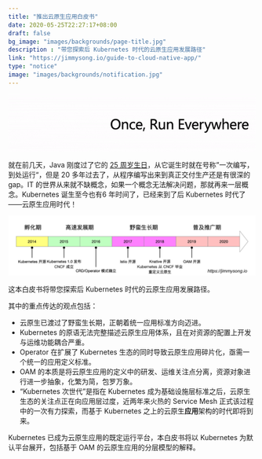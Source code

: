 ```yaml
---
title: "推出云原生应用白皮书"
date: 2020-05-25T22:27:17+08:00
draft: false
bg_image: "images/backgrounds/page-title.jpg"
description : "带您探索后 Kubernetes 时代的云原生应用发展路径"
link: "https://jimmysong.io/guide-to-cloud-native-app/"
type: "notice"
image: "images/backgrounds/notification.jpg"
---
```


![编译一次，到处运行](007S8ZIlly1gf65jqq5oog30go03vjt9.gif)



就在前几天，Java 刚度过了它的 [25 周岁生日](https://www.infoworld.com/article/3544229/java-programming-language-celebrates-25-years.html)，从它诞生时就在号称”一次编写，到处运行“，但是 20 多年过去了，从程序编写出来到真正交付生产还是有很深的 gap。IT 的世界从来就不缺概念，如果一个概念无法解决问题，那就再来一层概念。Kubernetes 诞生至今也有6 年时间了，已经来到了后 Kubernetes 时代了——云原生应用时代！

![云原生应用的发展阶段](007S8ZIlly1gf65ufll5lj31m80e476v.jpg)

这本白皮书将带您探索后 Kubernetes 时代的云原生应用发展路径。

其中的重点传达的观点包括：

- 云原生已渡过了野蛮生长期，正朝着统一应用标准方向迈进。
- Kubernetes 的原语无法完整描述云原生应用体系，且在对资源的配置上开发与运维功能耦合严重。
- Operator 在扩展了 Kubernetes 生态的同时导致云原生应用碎片化，亟需一个统一的应用定义标准。
- OAM 的本质是将云原生应用的定义中的研发、运维关注点分离，资源对象进行进一步抽象，化繁为简，包罗万象。
- “Kubernetes 次世代”是指在 Kubernetes 成为基础设施层标准之后，云原生生态的关注点正在向应用层过度，近两年来火热的 Service Mesh 正式该过程中的一次有力探索，而基于 Kubernetes 之上的云原生**应用**架构的时代即将到来。

Kubernetes 已成为云原生应用的既定运行平台，本白皮书将以 Kubernetes 为默认平台展开，包括基于 OAM 的云原生应用的分层模型的解释。